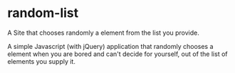# random-list

A Site that chooses randomly a element from the list you provide.

A simple Javascript (with jQuery) application that randomly chooses a element when you are bored and can't decide for yourself, 
out of the list of elements you supply it.
